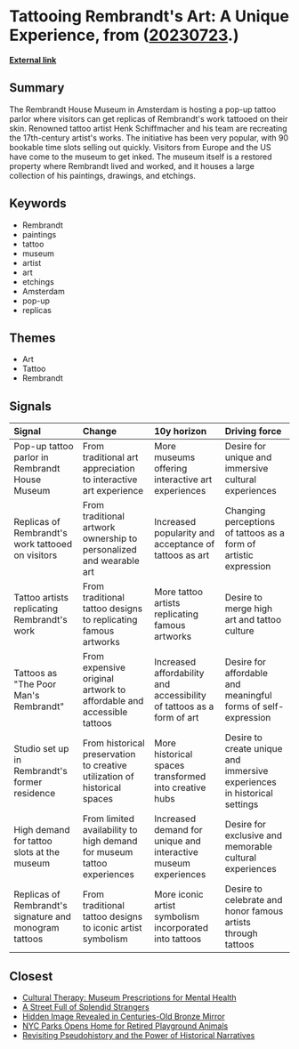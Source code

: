 # __Tattooing Rembrandt's Art: A Unique Experience__, from ([20230723](https://kghosh.substack.com/p/20230723).)

__[External link](https://edition.cnn.com/style/article/rembrandt-museum-tattoos-scli-intl/index.html?utm_source=substack&utm_medium=email)__



## Summary

The Rembrandt House Museum in Amsterdam is hosting a pop-up tattoo parlor where visitors can get replicas of Rembrandt's work tattooed on their skin. Renowned tattoo artist Henk Schiffmacher and his team are recreating the 17th-century artist's works. The initiative has been very popular, with 90 bookable time slots selling out quickly. Visitors from Europe and the US have come to the museum to get inked. The museum itself is a restored property where Rembrandt lived and worked, and it houses a large collection of his paintings, drawings, and etchings.

## Keywords

* Rembrandt
* paintings
* tattoo
* museum
* artist
* art
* etchings
* Amsterdam
* pop-up
* replicas

## Themes

* Art
* Tattoo
* Rembrandt

## Signals

| Signal                                                 | Change                                                                    | 10y horizon                                                           | Driving force                                                            |
|:-------------------------------------------------------|:--------------------------------------------------------------------------|:----------------------------------------------------------------------|:-------------------------------------------------------------------------|
| Pop-up tattoo parlor in Rembrandt House Museum         | From traditional art appreciation to interactive art experience           | More museums offering interactive art experiences                     | Desire for unique and immersive cultural experiences                     |
| Replicas of Rembrandt's work tattooed on visitors      | From traditional artwork ownership to personalized and wearable art       | Increased popularity and acceptance of tattoos as art                 | Changing perceptions of tattoos as a form of artistic expression         |
| Tattoo artists replicating Rembrandt's work            | From traditional tattoo designs to replicating famous artworks            | More tattoo artists replicating famous artworks                       | Desire to merge high art and tattoo culture                              |
| Tattoos as "The Poor Man's Rembrandt"                  | From expensive original artwork to affordable and accessible tattoos      | Increased affordability and accessibility of tattoos as a form of art | Desire for affordable and meaningful forms of self-expression            |
| Studio set up in Rembrandt's former residence          | From historical preservation to creative utilization of historical spaces | More historical spaces transformed into creative hubs                 | Desire to create unique and immersive experiences in historical settings |
| High demand for tattoo slots at the museum             | From limited availability to high demand for museum tattoo experiences    | Increased demand for unique and interactive museum experiences        | Desire for exclusive and memorable cultural experiences                  |
| Replicas of Rembrandt's signature and monogram tattoos | From traditional tattoo designs to iconic artist symbolism                | More iconic artist symbolism incorporated into tattoos                | Desire to celebrate and honor famous artists through tattoos             |

## Closest

* [Cultural Therapy: Museum Prescriptions for Mental Health](3c807d80ce080c015f1fc14086b7a09e)
* [A Street Full of Splendid Strangers](ab6e3fcdacd5615fd45dda4664c395e5)
* [Hidden Image Revealed in Centuries-Old Bronze Mirror](7184dd391a8d8d0a2fbd3661a2e7ed93)
* [NYC Parks Opens Home for Retired Playground Animals](ce76b9ab29be2d9ff9fe34c52b5e396b)
* [Revisiting Pseudohistory and the Power of Historical Narratives](9a403c0c9cfe943820447180b002d3af)